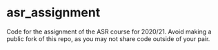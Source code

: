# asr_assignment
Code for the assignment of the ASR course for 2020/21. Avoid making a public fork of this repo, as you may not share code outside of your pair.
